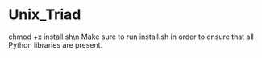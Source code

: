# Unix_Triad

chmod +x install.sh\n
Make sure to run install.sh in order to ensure that all Python libraries are present.
